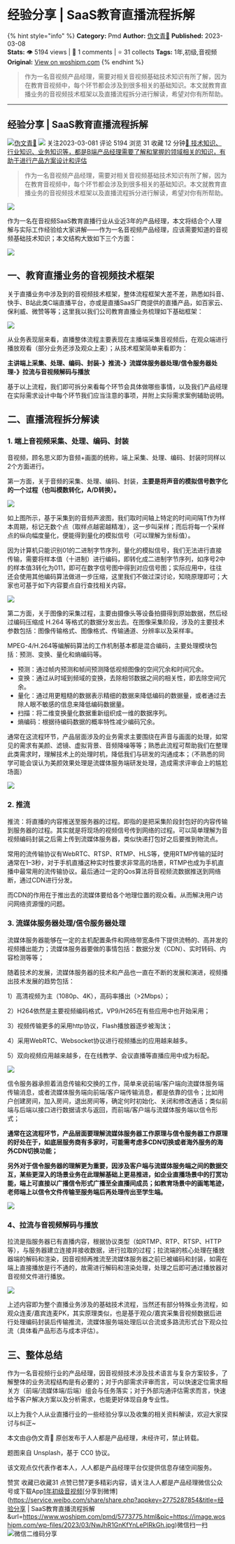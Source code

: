 # 经验分享 | SaaS教育直播流程拆解
{% hint style="info" %}
**Category:** Pmd
**Author:** [伪文青💯](https://www.woshipm.com/u/306316)
**Published:** 2023-03-08  
**Stats:** 👁️ 5194 views | 💬 1 comments | ⭐ 31 collects
**Tags:** 1年,初级,音视频
**Original:** [View on woshipm.com](https://www.woshipm.com/pmd/5773775.html)
{% endhint %}
> 作为一名音视频产品经理，需要对相关音视频基础技术知识有所了解，因为在教育音视频中，每个环节都会涉及到很多相关的基础知识。本文就教育直播业务的音视频技术框架以及直播流程拆分进行解读，希望对你有所帮助。

---

## 经验分享 | SaaS教育直播流程拆解

[![](https://static.woshipm.com/view/woshipm_api_def_20230306152525_1170.jpeg?imageView2/1/w/72/h/72/q/100)](https://www.woshipm.com/u/306316)[伪文青💯](https://www.woshipm.com/u/306316) ![](https://static.woshipm.com/tag/1101_1@2x.png) 关注2023-03-081 评论 5194 浏览 31 收藏 12 分钟[🔗 技术知识、行业知识、业务知识等，都是B端产品经理需要了解和掌握的领域相关的知识，有助于进行产品方案设计和评估](https://ke.qidianla.com/courses/bcpm)

> 作为一名音视频产品经理，需要对相关音视频基础技术知识有所了解，因为在教育音视频中，每个环节都会涉及到很多相关的基础知识。本文就教育直播业务的音视频技术框架以及直播流程拆分进行解读，希望对你有所帮助。

![](https://image.woshipm.com/wp-files/2023/03/NwJhR1GnKfYnLePIRkGh.jpg)

作为一名在音视频SaaS教育直播行业从业近3年的产品经理，本文将结合个人理解与实际工作经验给大家讲解——作为一名音视频产品经理，应该需要知道的音视频基础技术知识；本文结构大致如下三个方面：

![](https://image.woshipm.com/wp-files/2023/03/oKQVeJ99Jci7n5Al6RzV.png)

## 一、教育直播业务的音视频技术框架

关于直播业务中涉及到的音视频技术框架，整体流程框架大差不差，熟悉如抖音、快手、B站此类C端直播平台，亦或是直播SaaS厂商提供的直播产品，如百家云、保利威、微赞等等；这里我以我们公司教育直播业务梳理如下基础框架：

![](https://image.woshipm.com/wp-files/2023/03/qw48v8n4AtKpURkjdzYo.png)

从业务表现层来看，直播整体流程主要表现在主播端采集音视频后，在观众端进行播放观看（部分业务还涉及观众上麦）；从技术框架简单来看即为：

**主讲端上采集、处理、编码、封装-》推流-》流媒体服务器处理/信令服务器处理-》拉流与音视频解码与播放**

基于以上流程，我们即可拆分来看每个环节会具体做哪些事情，以及我们产品经理在实际需求设计中每个环节我们应当注意的事项，并附上实际需求案例辅助说明。

## 二、直播流程拆分解读

### 1\. 端上音视频采集、处理、编码、封装

音视频，顾名思义即为音频+画面的统称，端上采集、处理、编码、封装时同样以2个方面进行。

第一方面，关于音频的采集、处理、编码、封装，**主要是将声音的模拟信号数字化的一个过程（也叫模数转化，A/D转换）。**

![](https://image.woshipm.com/wp-files/2023/03/SQ140X0nZdSjX1nMIaEX.png)

如上图所示，基于采集到的音频声波图，我们取时间轴上特定的时间间隔T作为样本周期，标记无数个点（取样点越密越精准），这一步叫采样；而后将每一个采样点的纵向幅度量化，便能得到量化的模拟信号（可以理解为坐标值）。

因为计算机只能识别01的二进制字节序列，量化的模拟信号，我们无法进行直接传输，需要将样本值（十进制）进行编码，即转化成二进制字节序列，如序号2中的样本值3转化为011，即可在数字信号图中得到对应信号图；实际应用中，往往还会使用其他编码算法做进一步压缩，这里我们不做过深讨论，知晓原理即可；大家也可基于如下内容要点自行查找相关内容。

![](https://image.woshipm.com/wp-files/2023/03/4rHv5AASReiaH7M9ADjT.png)

第二方面，关于图像的采集过程，主要由摄像头等设备拍摄得到原始数据，然后经过编码压缩成 H.264 等格式的数据分发出去。在图像采集阶段，涉及的主要技术参数包括：图像传输格式、图像格式、传输通道、分辨率以及采样率。

MPEG-4/H.264等编解码算法的工作机制基本都是混合编码，主要处理模块包括：预测、变换、量化和熵编码等。

*   预测：通过帧内预测和帧间预测降低视频图像的空间冗余和时间冗余。
*   变换：通过从时域到频域的变换，去除相邻数据之间的相关性，即去除空间冗余。
*   量化：通过用更粗糙的数据表示精细的数据来降低编码的数据量，或者通过去除人眼不敏感的信息来降低编码数据量。
*   扫描：将二维变换量化数据重新组织成一维的数据序列。
*   熵编码：根据待编码数据的概率特性减少编码冗余。

通常在这流程环节，产品层面涉及的业务需求主要围绕在声音与画面的处理，如常见的需求有美颜、滤镜、虚拟背景、音频降噪等等；熟悉此流程可帮助我们在整理此类需求时，理解技术上的处理时机，降低我们与研发的沟通成本；（不熟悉的同学可能会误认为美颜效果处理是流媒体服务端研发处理，造成需求评审会上的尴尬场面）

![](https://image.woshipm.com/wp-files/2023/03/4MgRPP4740nnkqTAa5aV.png)

### 2\. 推流

推流：将直播的内容推送至服务器的过程。即指的是把采集阶段封包好的内容传输到服务器的过程。其实就是将现场的视频信号传到网络的过程。可以简单理解为音视频编码封装之后需上传到流媒体服务器，类似快递打包好之后要推到物流点。

常用的流传输协议有WebRTC、RTSP、RTMP、HLS等，使用RTMP传输的延时通常在1–3秒，对于手机直播这种实时性要求非常高的场景，RTMP也成为手机直播中最常用的流传输协议。最后通过一定的Qos算法将音视频流数据推送到网络断，通过CDN进行分发。

而CDN的作用在于推出去的流媒体要给各个地理位置的观众看。从而解决用户访问网络资源慢的问题。

### 3\. 流媒体服务器处理/信令服务器处理

流媒体服务器能够在一定的主机配置条件和网络带宽条件下提供流畅的、高并发的视频播出能力；流媒体服务器要做的事情包括：数据分发（CDN）、实时转码、内容检测等等；

随着技术的发展，流媒体服务器的技术和产品也一直在不断的发展和演进，视频播出技术发展的趋势包括：

1）高清视频为主（1080p、4K），高码率播出（>2Mbps）；

2）H264依然是主要视频编码格式，VP9/H265在有些应用中也开始采用；

3）视频传输更多的采用http协议，Flash播放器逐步被淘汰；

4）采用WebRTC、Websocket协议进行视频播出的应用越来越多。

5）双向视频应用越来越多，在在线教学、会议直播等直播应用中成为标配。

![](https://image.woshipm.com/wp-files/2023/03/7IPFwqq8G4hP8qaOctuZ.png)

信令服务器承担着消息传输和交换的工作，简单来说前端/客户端向流媒体服务端传输消息，或者流媒体服务端向前端/客户端传输消息，都是依靠的信令；比如用户创建房间，加入房间，退出房间等，确定何时初始化、关闭和修改通话；类似前端与后端以接口进行数据请求与返回，而前端/客户端与流媒体服务端以信令形式；

**通常在这流程环节，产品层面要理解流媒体服务器工作原理与信令服务器工作原理的好处在于，如底层服务商有多家时，可能需考虑多CDN切换或者海外服务的海外CDN切换功能；**

**另外对于信令服务器的理解更为重要，因涉及客户端与流媒体服务端之间的数据交互，某些更深入的场景业务在此理解基础上更易推进，如企业直播场景中的打赏功能，端上可直接以广播信令形式广播至全直播间成员；如教育场景中的画笔笔迹，老师端上以信令文件传输至服务端后再处理传出至学生端。**

![](https://image.woshipm.com/wp-files/2023/03/VOqYoQYM0JnG2VCyXLCW.png)

### 4、拉流与音视频解码与播放

拉流是指服务器已有直播内容，根据协议类型（如RTMP、RTP、RTSP、HTTP等），与服务器建立连接并接收数据，进行拉取的过程；拉流端的核心处理在播放器端的解码和渲染，因音视频再推流至流媒体服务器之前已被编码和封装，如需在端上直接播放是行不通的，故需进行解码和渲染处理，处理之后即可通过播放器对音视频文件进行播放。

![](https://image.woshipm.com/wp-files/2023/03/FRIs00AkZsgbzLsOUFJs.png)

上述内容即为整个直播业务涉及的基础技术流程，当然还有部分特殊业务流程，如观众连麦/嘉宾连麦PK，其实原理类似，也是基于观众/嘉宾采集音视频数据后进行处理编码封装后传输推流，流媒体服务端处理后以合流或多路流形式台下观众拉流（具体看产品形态与成本评估）。

## 三、整体总结

作为一名音视频行业的产品经理，因音视频技术涉及技术语言与复杂方案较多，了解整体的业务流程结构是有必要的；对于内部需求评审而言，可以快速定位需求相关方（前端/流媒体端/后端）组会与任务落实；对于外部沟通评估需求而言，快速给予客户解决方案以及分析需求，也能更好体现自身专业性。

以上为我个人从业直播行业的一些经验分享以及收集的相关资料解读，欢迎大家探讨与纠正~

本文由@伪文青💯 原创发布于人人都是产品经理，未经许可，禁止转载。

题图来自 Unsplash，基于 CC0 协议。

该文观点仅代表作者本人，人人都是产品经理平台仅提供信息存储空间服务。

赞赏 收藏已收藏31 点赞已赞7更多精彩内容，请关注人人都是产品经理微信公众号或下载App[1年](https://www.woshipm.com/tag/1%e5%b9%b4)[初级](https://www.woshipm.com/tag/%e5%88%9d%e7%ba%a7)[音视频](https://www.woshipm.com/tag/%e9%9f%b3%e8%a7%86%e9%a2%91)[分享到微博](https://service.weibo.com/share/share.php?appkey=2775287854&title=经验分享 | SaaS教育直播流程拆解&url=https://www.woshipm.com/pmd/5773775.html&pic=https://image.woshipm.com/wp-files/2023/03/NwJhR1GnKfYnLePIRkGh.jpg)微信扫一扫![微信二维码](https://api.pwmqr.com/qrcode/create/?url=https://www.woshipm.com/pmd/5773775.html)分享